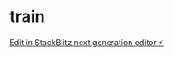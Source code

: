 # train

[Edit in StackBlitz next generation editor ⚡️](https://stackblitz.com/~/github.com/Shreyasuman03/train)